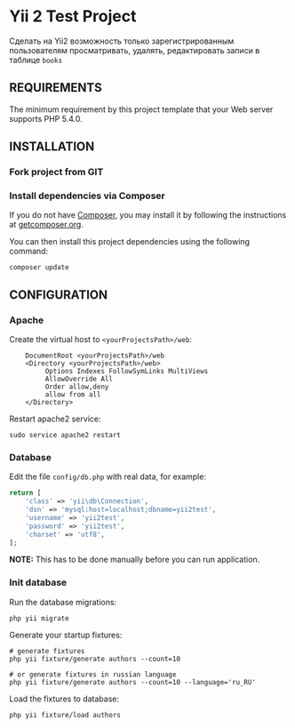 Yii 2 Test Project
============================

Сделать на Yii2 возможность только зарегистрированным
пользователям просматривать, удалять, редактировать записи в таблице
`books`

REQUIREMENTS
------------

The minimum requirement by this project template that your Web server supports PHP 5.4.0.


INSTALLATION
------------

### Fork project from GIT


### Install dependencies via Composer

If you do not have [Composer](http://getcomposer.org/), you may install it by following the instructions
at [getcomposer.org](http://getcomposer.org/doc/00-intro.md#installation-nix).

You can then install this project dependencies using the following command:

~~~
composer update
~~~

CONFIGURATION
-------------

### Apache

Create the virtual host to `<yourProjectsPath>/web`:

```
	DocumentRoot <yourProjectsPath>/web
	<Directory <yourProjectsPath>/web>
		 Options Indexes FollowSymLinks MultiViews
		 AllowOverride All
		 Order allow,deny
		 allow from all
	</Directory>
```

Restart apache2 service:

~~~
sudo service apache2 restart
~~~

### Database

Edit the file `config/db.php` with real data, for example:

```php
return [
    'class' => 'yii\db\Connection',
    'dsn' => 'mysql:host=localhost;dbname=yii2test',
    'username' => 'yii2test',
    'password' => 'yii2test',
    'charset' => 'utf8',
];
```

**NOTE:** This has to be done manually before you can run application.

### Init database

Run the database migrations:

~~~
php yii migrate
~~~

Generate your startup fixtures:

```
# generate fixtures
php yii fixture/generate authors --count=10

# or generate fixtures in russian language
php yii fixture/generate authors --count=10 --language='ru_RU'
```

Load the fixtures to database:

~~~
php yii fixture/load authors
~~~